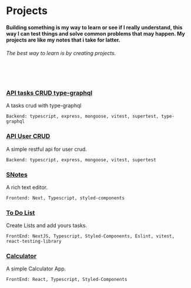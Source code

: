 # Projects
#### Building something is my way to learn or see if I really understand, this way I can test things and solve common problems that may happen. My projects are like my notes that i take for latter.
###### The best way to learn is by creating projects.

<br/>
<br/>

### [API tasks CRUD type-graphql](./05-tasks-crud-graphql)
A tasks crud with type-graphql

    Backend: typescript, express, mongoose, vitest, supertest, type-graphql


### [API User CRUD](./04-user-crud-restful)
A simple restful api for user crud.

    Backend: typescript, express, mongoose, vitest, supertest


### [SNotes](./03-s-notes)
A rich text editor.

    Frontend: Next, Typescript, styled-components


### [To Do List](./02-to-do-list)
Create Lists and add yours tasks.
    
    FrontEnd: NextJS, Typescript, Styled-Components, Eslint, vitest, react-testing-library
    

### [Calculator](./01-calculator)
A simple Calculator App. 
    
    FrontEnd: React, Typescript, Styled-Components
